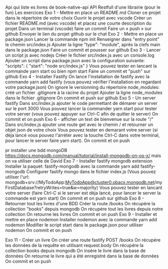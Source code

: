 Api qui liste es livres 
de book-native-api
API Restfull d'une librairie (pour le fun)
Les exercices
Exo 1 - Mettre en place un README.md
Cloner ce projet dans le répertoire de votre choix
Ouvrir le projet avec vscode
Créer un fichier README.md (avec vscode) et placez une courte description du projet
Dans un terminal (vscode) faire un commit
Faire un « push » sur github
Envoyer le lien du projet github sur le chat
Exo 2 - Mettre en place un package.json
Lancer la commande npm init
Renseigner dans "entry point" le chemin src/index.js
Ajouter la ligne "type": "module", après la clefs main dans le package.json
Faire un commit et pousser sur github
Exo 3 - Lancer un script js avec nodejs
Créer le fichier src/index.js avec un console.log
Ajouter un script dans package.json avec la configuration suivante:
"scripts": {
    "start": "node src/index.js"
}
Vous pouvez tester en lancant la commande yarn start ou bien npm start
Faire un commit et "push" sur github
Exo 4 - Installer Fastify
On lance l'installation de fastify avec la commande yarn add fastify (vous pouvez vérifier l'installation en regardant votre package.json)
On ignore le versionning du répertoire node_modules:
créé un fichier .gitignore à la racine du projet
Ajouter la ligne node_modules dans le fichier .gitignore
On commit et push sur github
Exo 5 - Un server fastify
Dans src/index.js ajouter le code permettant de démarer un server sur le port 3000
Vous pouvez lancer la commander yarn start pour tester votre server (vous pouvez appuyer sur Ctrl-C afin de quitter le server)
On commit et on push
Exo 6 - afficher un text de bienvenue sur la route "/"
Dans src/index.js ajouter une route get avec le chemin / et retourner un objet json de votre choix
Vous pouvez tester en demarant votre server (si dèja lancé vous pouvez l'arréter avec la touche Ctrl-C dans votre terminal, pour lancer le server faire yarn start).
On commit et on push

pr installer une bdd mongoDB https://docs.mongodb.com/manual/tutorial/install-mongodb-on-os-x/ mais on va utiliser celle de David
Exo 7 - Installer fastify mongodb extension
Installer la paquet: fastify-mongodb avec la commande yarn add fastify-mongodb
Configurer fastify mongo dans le fichier index.js (Vous pouvez utiliser l'url: mongodb+srv://MyTodoApp:MyTodoApp@cluster0.obacx.mongodb.net/myFirstDatabase?retryWrites=true&w=majority)
Vous pouvez tester en lancant votre server (faire Ctrl-C si le server est dèja lancé, pour lancer le server la commande est yarn start)
On commit et on push sur github
Exo 8 - Retourner tout les livres d'une BDD
Créer la route /books
On récupére la collection "books" depuis mongodb
On récupére tout les livres depuis notre collection
On retourne les livres
On commit et on push
Exo 9 - Installer et mettre en place nodemon
Installer nodemon avec la commande yarn add nodemon
Modifier le script start dans le package.json pour utiliser nodemon
On commit et on push

Exo 11 - Créer un livre
On créer une route fastify POST /books
On récupére les données de la requête en utilisant request.body
On récupére la collection books depuis mongodb
On insére le livre dans la base de données
On retourne le livre qui a été enregistré dans la base de données
On commit et on push